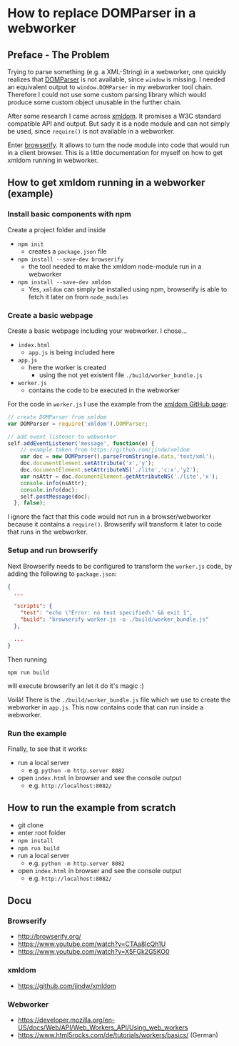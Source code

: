 # How to replace DOMParser in a webworker
## Preface - The Problem
Trying to parse something (e.g. a XML-String) in a webworker, one quickly realizes that [DOMParser](https://developer.mozilla.org/en-US/docs/Web/API/DOMParser) is not available, since `window` is missing. I needed an equivalent output to `window.DOMParser` in my webworker tool chain. Therefore I could not use some custom parsing library which would produce some custom object unusable in the further chain.

After some research I came across [xmldom](https://github.com/jindw/xmldom). It promises a W3C standard compatible API and output. But sady it is a node module and can not simply be used, since `require()` is not available in a webworker.

Enter [browserify](http://browserify.org/). It allows to turn the node module into code that would run in a client browser. This is a little documentation for myself on how to get xmldom running in webworker.

## How to get xmldom running in a webworker (example)
### Install basic components with npm

Create a project folder and inside

* `npm init`
    * creates a `package.json` file
* `npm install --save-dev browserify`
    * the tool needed to make the xmldom node-module run in a webworker
* `npm install --save-dev xmldom`
    * Yes, `xmldom` can simply be installed using npm, browserify is able to fetch it later on from `node_modules`

### Create a basic webpage

Create a basic webpage including your webworker. I chose...

* `index.html`
    * `app.js` is being included here
* `app.js`
    * here the worker is created
        * using the not yet existent file `./build/worker_bundle.js`
* `worker.js`
    * contains the code to be executed in the webworker

For the code in `worker.js` I use the example from the [xmldom GitHub page](https://github.com/jindw/xmldom#example):

```javascript
// create DOMParser from xmldom
var DOMParser = require('xmldom').DOMParser;

// add event listener to webworker
self.addEventListener('message', function(e) {
    // example taken from https://github.com/jindw/xmldom
    var doc = new DOMParser().parseFromString(e.data,'text/xml');
    doc.documentElement.setAttribute('x','y');
    doc.documentElement.setAttributeNS('./lite','c:x','y2');
    var nsAttr = doc.documentElement.getAttributeNS('./lite','x');
    console.info(nsAttr);
    console.info(doc);
    self.postMessage(doc);
  }, false);
```

I ignore the fact that this code would not run in a browser/webworker because it contains a `require()`. Browserify will transform it later to code that runs in the webworker.

### Setup and run browserify

Next Browserify needs to be configured to transform the `worker.js` code, by adding the following to `package.json`:

```json
{
  ...

  "scripts": {
    "test": "echo \"Error: no test specified\" && exit 1",
    "build": "browserify worker.js -o ./build/worker_bundle.js"
  },

  ...
}
```

Then running

`npm run build`

will execute browserify an let it do it's magic :)

Voilà! There is the `./build/worker_bundle.js` file which we use to create the webworker in `app.js`. This now contains code that can run inside a webworker.

### Run the example

Finally, to see that it works:

* run a local server
    * e.g. `python -m http.server 8082`
* open `index.html` in browser and see the console output
    * e.g. `http://localhost:8082/`



## How to run the example from scratch
* git clone
* enter root folder
* `npm install`
* `npm run build`
* run a local server
    * e.g. `python -m http.server 8082`
* open `index.html` in browser and see the console output
    * e.g. `http://localhost:8082/`

## Docu
### Browserify
* http://browserify.org/
* https://www.youtube.com/watch?v=CTAa8IcQh1U
* https://www.youtube.com/watch?v=X5FGk2G5KO0

### xmldom
* https://github.com/jindw/xmldom

### Webworker
* https://developer.mozilla.org/en-US/docs/Web/API/Web_Workers_API/Using_web_workers
* https://www.html5rocks.com/de/tutorials/workers/basics/ (German)
